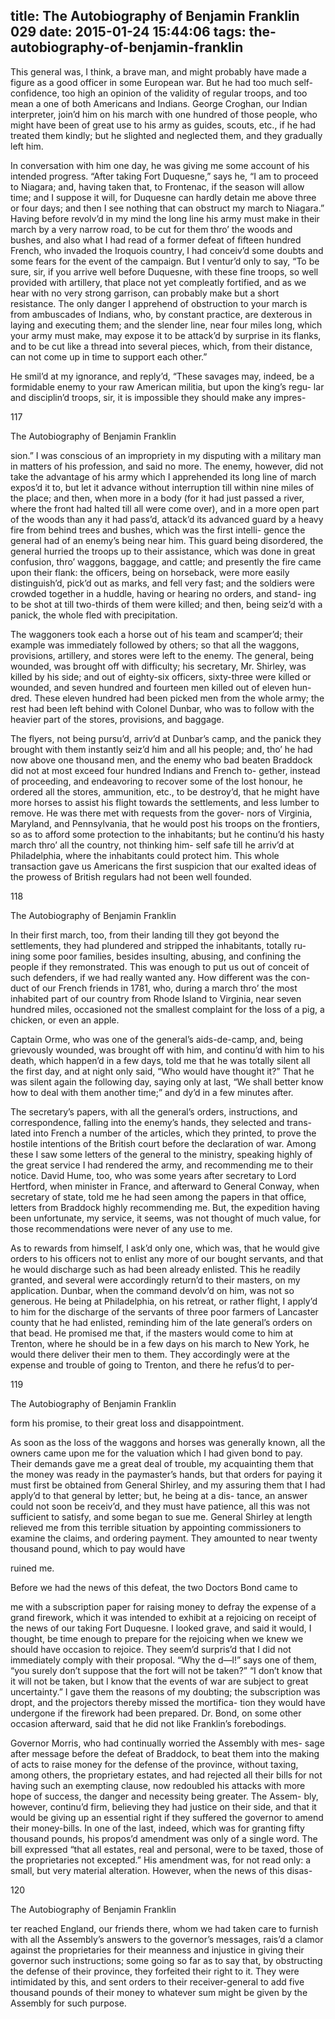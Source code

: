 title: The Autobiography of Benjamin Franklin 029
date: 2015-01-24 15:44:06
tags: the-autobiography-of-benjamin-franklin
---

This general was, I think, a brave man, and might probably have made a figure as a good officer in some European war. But he had too much self-confidence, too high an opinion of the validity of regular troops, and too mean a one of both Americans and Indians. George Croghan, our Indian interpreter, join’d him on his march with one hundred of those people, who might have been of great use to his army as guides, scouts, etc., if he had treated them kindly; but he slighted and neglected them, and they gradually left him.

In conversation with him one day, he was giving me some account of his intended progress. “After taking Fort Duquesne,” says he, “I am to proceed to Niagara; and, having taken that, to Frontenac, if the season will allow time; and I suppose it will, for Duquesne can hardly detain me above three or four days; and then I see nothing that can obstruct my march to Niagara.” Having before revolv’d in my mind the long line his army must make in their march by a very narrow road, to be cut for them thro’ the woods and bushes, and also what I had read of a former defeat of fifteen hundred French, who invaded the Iroquois country, I had conceiv’d some doubts and some fears for the event of the campaign. But I ventur’d only to say, “To be sure, sir, if you arrive well before Duquesne, with these fine troops, so well provided with artillery, that place not yet compleatly fortified, and as we hear with no very strong garrison, can probably make but a short resistance. The only danger I apprehend of obstruction to your march is from ambuscades of Indians, who, by constant practice, are dexterous in laying and executing them; and the slender line, near four miles long, which your army must make, may expose it to be attack’d by surprise in its flanks, and to be cut like a thread into several pieces, which, from their distance, can not come up in time to support each other.”

He smil’d at my ignorance, and reply’d, “These savages may, indeed, be a formidable enemy to your raw American militia, but upon the king’s regu- lar and disciplin’d troops, sir, it is impossible they should make any impres-

117

The Autobiography of Benjamin Franklin

sion.” I was conscious of an impropriety in my disputing with a military man in matters of his profession, and said no more. The enemy, however, did not take the advantage of his army which I apprehended its long line of march expos’d it to, but let it advance without interruption till within nine miles of the place; and then, when more in a body (for it had just passed a river, where the front had halted till all were come over), and in a more open part of the woods than any it had pass’d, attack’d its advanced guard by a heavy fire from behind trees and bushes, which was the first intelli- gence the general had of an enemy’s being near him. This guard being disordered, the general hurried the troops up to their assistance, which was done in great confusion, thro’ waggons, baggage, and cattle; and presently the fire came upon their flank: the officers, being on horseback, were more easily distinguish’d, pick’d out as marks, and fell very fast; and the soldiers were crowded together in a huddle, having or hearing no orders, and stand- ing to be shot at till two-thirds of them were killed; and then, being seiz’d with a panick, the whole fled with precipitation.

The waggoners took each a horse out of his team and scamper’d; their example was immediately followed by others; so that all the waggons, provisions, artillery, and stores were left to the enemy. The general, being wounded, was brought off with difficulty; his secretary, Mr. Shirley, was killed by his side; and out of eighty-six officers, sixty-three were killed or wounded, and seven hundred and fourteen men killed out of eleven hun- dred. These eleven hundred had been picked men from the whole army; the rest had been left behind with Colonel Dunbar, who was to follow with the heavier part of the stores, provisions, and baggage.

The flyers, not being pursu’d, arriv’d at Dunbar’s camp, and the panick they brought with them instantly seiz’d him and all his people; and, tho’ he had now above one thousand men, and the enemy who bad beaten Braddock did not at most exceed four hundred Indians and French to- gether, instead of proceeding, and endeavoring to recover some of the lost honour, he ordered all the stores, ammunition, etc., to be destroy’d, that he might have more horses to assist his flight towards the settlements, and less lumber to remove. He was there met with requests from the gover- nors of Virginia, Maryland, and Pennsylvania, that he would post his troops on the frontiers, so as to afford some protection to the inhabitants; but he continu’d his hasty march thro’ all the country, not thinking him- self safe till he arriv’d at Philadelphia, where the inhabitants could protect him. This whole transaction gave us Americans the first suspicion that our exalted ideas of the prowess of British regulars had not been well founded.

118

The Autobiography of Benjamin Franklin

In their first march, too, from their landing till they got beyond the settlements, they had plundered and stripped the inhabitants, totally ru- ining some poor families, besides insulting, abusing, and confining the people if they remonstrated. This was enough to put us out of conceit of such defenders, if we had really wanted any. How different was the con- duct of our French friends in 1781, who, during a march thro’ the most inhabited part of our country from Rhode Island to Virginia, near seven hundred miles, occasioned not the smallest complaint for the loss of a pig, a chicken, or even an apple.

Captain Orme, who was one of the general’s aids-de-camp, and, being grievously wounded, was brought off with him, and continu’d with him to his death, which happen’d in a few days, told me that he was totally silent all the first day, and at night only said, “Who would have thought it?” That he was silent again the following day, saying only at last, “We shall better know how to deal with them another time;” and dy’d in a few minutes after.

The secretary’s papers, with all the general’s orders, instructions, and correspondence, falling into the enemy’s hands, they selected and trans- lated into French a number of the articles, which they printed, to prove the hostile intentions of the British court before the declaration of war. Among these I saw some letters of the general to the ministry, speaking highly of the great service I had rendered the army, and recommending me to their notice. David Hume, too, who was some years after secretary to Lord Hertford, when minister in France, and afterward to General Conway, when secretary of state, told me he had seen among the papers in that office, letters from Braddock highly recommending me. But, the expedition having been unfortunate, my service, it seems, was not thought of much value, for those recommendations were never of any use to me.

As to rewards from himself, I ask’d only one, which was, that he would give orders to his officers not to enlist any more of our bought servants, and that he would discharge such as had been already enlisted. This he readily granted, and several were accordingly return’d to their masters, on my application. Dunbar, when the command devolv’d on him, was not so generous. He being at Philadelphia, on his retreat, or rather flight, I apply’d to him for the discharge of the servants of three poor farmers of Lancaster county that he had enlisted, reminding him of the late general’s orders on that bead. He promised me that, if the masters would come to him at Trenton, where he should be in a few days on his march to New York, he would there deliver their men to them. They accordingly were at the expense and trouble of going to Trenton, and there he refus’d to per-

119

The Autobiography of Benjamin Franklin

form his promise, to their great loss and disappointment.

As soon as the loss of the waggons and horses was generally known, all the owners came upon me for the valuation which I had given bond to pay. Their demands gave me a great deal of trouble, my acquainting them that the money was ready in the paymaster’s hands, but that orders for paying it must first be obtained from General Shirley, and my assuring them that I had apply’d to that general by letter; but, he being at a dis- tance, an answer could not soon be receiv’d, and they must have patience, all this was not sufficient to satisfy, and some began to sue me. General Shirley at length relieved me from this terrible situation by appointing commissioners to examine the claims, and ordering payment. They amounted to near twenty thousand pound, which to pay would have

ruined me.

Before we had the news of this defeat, the two Doctors Bond came to

me with a subscription paper for raising money to defray the expense of a grand firework, which it was intended to exhibit at a rejoicing on receipt of the news of our taking Fort Duquesne. I looked grave, and said it would, I thought, be time enough to prepare for the rejoicing when we knew we should have occasion to rejoice. They seem’d surpris’d that I did not immediately comply with their proposal. “Why the d—l!” says one of them, “you surely don’t suppose that the fort will not be taken?” “I don’t know that it will not be taken, but I know that the events of war are subject to great uncertainty.” I gave them the reasons of my doubting; the subscription was dropt, and the projectors thereby missed the mortifica- tion they would have undergone if the firework had been prepared. Dr. Bond, on some other occasion afterward, said that he did not like Franklin’s forebodings.

Governor Morris, who had continually worried the Assembly with mes- sage after message before the defeat of Braddock, to beat them into the making of acts to raise money for the defense of the province, without taxing, among others, the proprietary estates, and had rejected all their bills for not having such an exempting clause, now redoubled his attacks with more hope of success, the danger and necessity being greater. The Assem- bly, however, continu’d firm, believing they had justice on their side, and that it would be giving up an essential right if they suffered the governor to amend their money-bills. In one of the last, indeed, which was for granting fifty thousand pounds, his propos’d amendment was only of a single word. The bill expressed “that all estates, real and personal, were to be taxed, those of the proprietaries not excepted.” His amendment was, for not read only: a small, but very material alteration. However, when the news of this disas-

120

The Autobiography of Benjamin Franklin

ter reached England, our friends there, whom we had taken care to furnish with all the Assembly’s answers to the governor’s messages, rais’d a clamor against the proprietaries for their meanness and injustice in giving their governor such instructions; some going so far as to say that, by obstructing the defense of their province, they forfeited their right to it. They were intimidated by this, and sent orders to their receiver-general to add five thousand pounds of their money to whatever sum might be given by the Assembly for such purpose.

